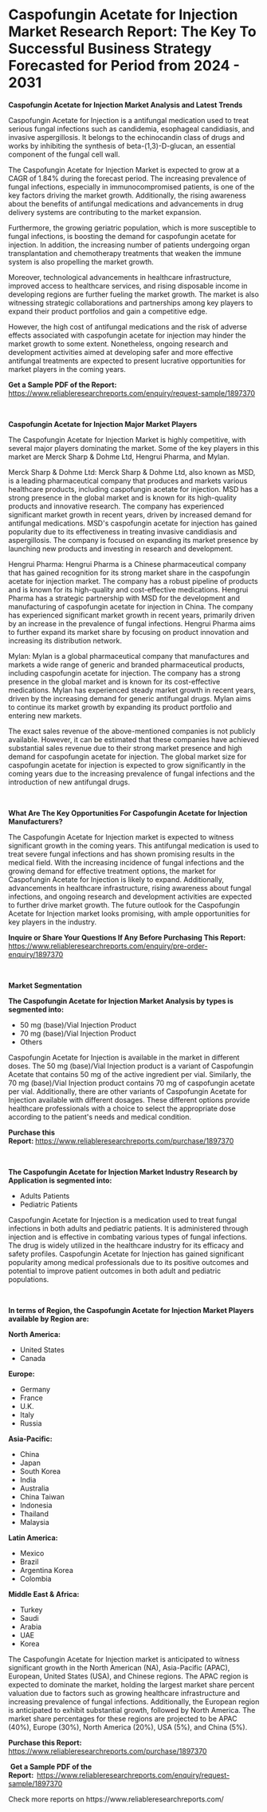 <p><h1>Caspofungin Acetate for Injection Market Research Report: The Key To Successful Business Strategy Forecasted for Period from 2024 - 2031</h1></p><p><strong>Caspofungin Acetate for Injection Market Analysis and Latest Trends</strong></p>
<p><p>Caspofungin Acetate for Injection is a antifungal medication used to treat serious fungal infections such as candidemia, esophageal candidiasis, and invasive aspergillosis. It belongs to the echinocandin class of drugs and works by inhibiting the synthesis of beta-(1,3)-D-glucan, an essential component of the fungal cell wall.</p><p>The Caspofungin Acetate for Injection Market is expected to grow at a CAGR of 1.84% during the forecast period. The increasing prevalence of fungal infections, especially in immunocompromised patients, is one of the key factors driving the market growth. Additionally, the rising awareness about the benefits of antifungal medications and advancements in drug delivery systems are contributing to the market expansion.</p><p>Furthermore, the growing geriatric population, which is more susceptible to fungal infections, is boosting the demand for caspofungin acetate for injection. In addition, the increasing number of patients undergoing organ transplantation and chemotherapy treatments that weaken the immune system is also propelling the market growth.</p><p>Moreover, technological advancements in healthcare infrastructure, improved access to healthcare services, and rising disposable income in developing regions are further fueling the market growth. The market is also witnessing strategic collaborations and partnerships among key players to expand their product portfolios and gain a competitive edge.</p><p>However, the high cost of antifungal medications and the risk of adverse effects associated with caspofungin acetate for injection may hinder the market growth to some extent. Nonetheless, ongoing research and development activities aimed at developing safer and more effective antifungal treatments are expected to present lucrative opportunities for market players in the coming years.</p></p>
<p><strong>Get a Sample PDF of the Report:&nbsp;</strong> <a href="https://www.reliableresearchreports.com/enquiry/request-sample/1897370">https://www.reliableresearchreports.com/enquiry/request-sample/1897370</a></p>
<p>&nbsp;</p>
<p><strong>Caspofungin Acetate for Injection Major Market Players</strong></p>
<p><p>The Caspofungin Acetate for Injection Market is highly competitive, with several major players dominating the market. Some of the key players in this market are Merck Sharp & Dohme Ltd, Hengrui Pharma, and Mylan.</p><p>Merck Sharp & Dohme Ltd: Merck Sharp & Dohme Ltd, also known as MSD, is a leading pharmaceutical company that produces and markets various healthcare products, including caspofungin acetate for injection. MSD has a strong presence in the global market and is known for its high-quality products and innovative research. The company has experienced significant market growth in recent years, driven by increased demand for antifungal medications. MSD's caspofungin acetate for injection has gained popularity due to its effectiveness in treating invasive candidiasis and aspergillosis. The company is focused on expanding its market presence by launching new products and investing in research and development.</p><p>Hengrui Pharma: Hengrui Pharma is a Chinese pharmaceutical company that has gained recognition for its strong market share in the caspofungin acetate for injection market. The company has a robust pipeline of products and is known for its high-quality and cost-effective medications. Hengrui Pharma has a strategic partnership with MSD for the development and manufacturing of caspofungin acetate for injection in China. The company has experienced significant market growth in recent years, primarily driven by an increase in the prevalence of fungal infections. Hengrui Pharma aims to further expand its market share by focusing on product innovation and increasing its distribution network.</p><p>Mylan: Mylan is a global pharmaceutical company that manufactures and markets a wide range of generic and branded pharmaceutical products, including caspofungin acetate for injection. The company has a strong presence in the global market and is known for its cost-effective medications. Mylan has experienced steady market growth in recent years, driven by the increasing demand for generic antifungal drugs. Mylan aims to continue its market growth by expanding its product portfolio and entering new markets.</p><p>The exact sales revenue of the above-mentioned companies is not publicly available. However, it can be estimated that these companies have achieved substantial sales revenue due to their strong market presence and high demand for caspofungin acetate for injection. The global market size for caspofungin acetate for injection is expected to grow significantly in the coming years due to the increasing prevalence of fungal infections and the introduction of new antifungal drugs.</p></p>
<p>&nbsp;</p>
<p><strong>What Are The Key Opportunities For Caspofungin Acetate for Injection Manufacturers?</strong></p>
<p><p>The Caspofungin Acetate for Injection market is expected to witness significant growth in the coming years. This antifungal medication is used to treat severe fungal infections and has shown promising results in the medical field. With the increasing incidence of fungal infections and the growing demand for effective treatment options, the market for Caspofungin Acetate for Injection is likely to expand. Additionally, advancements in healthcare infrastructure, rising awareness about fungal infections, and ongoing research and development activities are expected to further drive market growth. The future outlook for the Caspofungin Acetate for Injection market looks promising, with ample opportunities for key players in the industry.</p></p>
<p><strong>Inquire or Share Your Questions If Any Before Purchasing This Report:</strong> <a href="https://www.reliableresearchreports.com/enquiry/pre-order-enquiry/1897370">https://www.reliableresearchreports.com/enquiry/pre-order-enquiry/1897370</a></p>
<p>&nbsp;</p>
<p><strong>Market Segmentation</strong></p>
<p><strong>The Caspofungin Acetate for Injection Market Analysis by types is segmented into:</strong></p>
<p><ul><li>50 mg (base)/Vial Injection Product</li><li>70 mg (base)/Vial Injection Product</li><li>Others</li></ul></p>
<p><p>Caspofungin Acetate for Injection is available in the market in different doses. The 50 mg (base)/Vial Injection product is a variant of Caspofungin Acetate that contains 50 mg of the active ingredient per vial. Similarly, the 70 mg (base)/Vial Injection product contains 70 mg of caspofungin acetate per vial. Additionally, there are other variants of Caspofungin Acetate for Injection available with different dosages. These different options provide healthcare professionals with a choice to select the appropriate dose according to the patient's needs and medical condition.</p></p>
<p><strong>Purchase this Report:&nbsp;</strong><a href="https://www.reliableresearchreports.com/purchase/1897370">https://www.reliableresearchreports.com/purchase/1897370</a></p>
<p>&nbsp;</p>
<p><strong>The Caspofungin Acetate for Injection Market Industry Research by Application is segmented into:</strong></p>
<p><ul><li>Adults Patients</li><li>Pediatric Patients</li></ul></p>
<p><p>Caspofungin Acetate for Injection is a medication used to treat fungal infections in both adults and pediatric patients. It is administered through injection and is effective in combating various types of fungal infections. The drug is widely utilized in the healthcare industry for its efficacy and safety profiles. Caspofungin Acetate for Injection has gained significant popularity among medical professionals due to its positive outcomes and potential to improve patient outcomes in both adult and pediatric populations.</p></p>
<p>&nbsp;</p>
<p><strong>In terms of Region, the Caspofungin Acetate for Injection Market Players available by Region are:</strong></p>
<p>
    <p> <strong> North America: </strong>
        <ul>
            <li>United States</li>
            <li>Canada</li>
        </ul>
        </p> 
    <p> <strong> Europe: </strong>
        <ul>
            <li>Germany</li>
            <li>France</li>
            <li>U.K.</li>
            <li>Italy</li>
            <li>Russia</li>
        </ul>
        </p> 
    <p> <strong> Asia-Pacific: </strong>
        <ul>
            <li>China</li>
            <li>Japan</li>
            <li>South Korea</li>
            <li>India</li>
            <li>Australia</li>
            <li>China Taiwan</li>
            <li>Indonesia</li>
            <li>Thailand</li>
            <li>Malaysia</li>
        </ul>
        </p> 
    <p> <strong> Latin America: </strong>
        <ul>
            <li>Mexico</li>
            <li>Brazil</li>
            <li>Argentina Korea</li>
            <li>Colombia</li>
        </ul>
        </p> 
    <p> <strong> Middle East & Africa: </strong>
        <ul>
            <li>Turkey</li>
            <li>Saudi</li>
            <li>Arabia</li>
            <li>UAE</li>
            <li>Korea</li>
        </ul>
    </p>
    </p>
<p><p>The Caspofungin Acetate for Injection market is anticipated to witness significant growth in the North American (NA), Asia-Pacific (APAC), European, United States (USA), and Chinese regions. The APAC region is expected to dominate the market, holding the largest market share percent valuation due to factors such as growing healthcare infrastructure and increasing prevalence of fungal infections. Additionally, the European region is anticipated to exhibit substantial growth, followed by North America. The market share percentages for these regions are projected to be APAC (40%), Europe (30%), North America (20%), USA (5%), and China (5%).</p></p>
<p><strong>Purchase this Report: </strong><a href="https://www.reliableresearchreports.com/purchase/1897370">https://www.reliableresearchreports.com/purchase/1897370</a></p>
<p>&nbsp;<strong>Get a Sample PDF of the Report:&nbsp;&nbsp;</strong><a href="https://www.reliableresearchreports.com/enquiry/request-sample/1897370">https://www.reliableresearchreports.com/enquiry/request-sample/1897370</a></p>
<p><strong></strong></p>
<p>Check more reports on https://www.reliableresearchreports.com/</p>